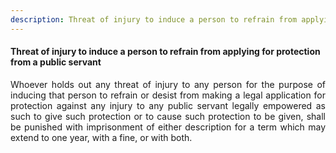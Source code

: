 ```yaml
---
description: Threat of injury to induce a person to refrain from applying for protection from a public servant
---
```


#### Threat of injury to induce a person to refrain from applying for protection from a public servant
<div style="text-align: justify">

Whoever holds out any threat of injury to any person for the purpose of inducing that person to refrain or desist from making a legal application for protection against any injury to any public servant legally empowered as such to give such protection or to cause such protection to be given, shall be punished with imprisonment of either description for a term which may extend to one year, with a fine, or with both.

</div>


